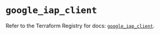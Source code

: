 # `google_iap_client`

Refer to the Terraform Registry for docs: [`google_iap_client`](https://registry.terraform.io/providers/hashicorp/google/6.34.1/docs/resources/iap_client).
